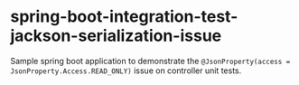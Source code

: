 # spring-boot-integration-test-jackson-serialization-issue 

Sample spring boot application to demonstrate the `@JsonProperty(access = JsonProperty.Access.READ_ONLY)` issue on controller unit tests.  
